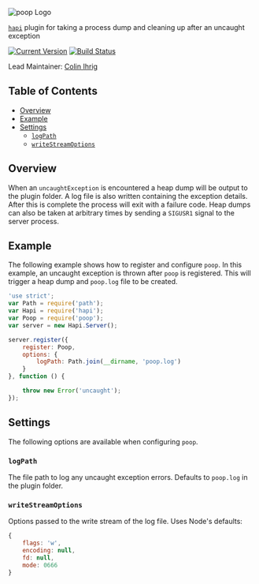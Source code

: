 ![poop Logo](https://raw.github.com/hapijs/poop/master/images/poop.png)

[`hapi`](https://github.com/hapijs/hapi) plugin for taking a process dump and cleaning up after an uncaught exception

[![Current Version](https://img.shields.io/npm/v/poop.svg)](https://www.npmjs.org/package/poop)
[![Build Status](https://secure.travis-ci.org/hapijs/poop.png)](http://travis-ci.org/hapijs/poop)

Lead Maintainer: [Colin Ihrig](https://github.com/cjihrig)

## Table of Contents

- [Overview](#overview)
- [Example](#example)
- [Settings](#settings)
    - [`logPath`](#logpath)
    - [`writeStreamOptions`](#writestreamoptions)

## Overview

When an `uncaughtException` is encountered a heap dump will be output to the
plugin folder. A log file is also written containing the exception details.
After this is complete the process will exit with a failure code. Heap dumps can
also be taken at arbitrary times by sending a `SIGUSR1` signal to the server
process.

## Example

The following example shows how to register and configure `poop`. In this example,
an uncaught exception is thrown after `poop` is registered. This will trigger a
heap dump and `poop.log` file to be created.

```javascript
'use strict';
var Path = require('path');
var Hapi = require('hapi');
var Poop = require('poop');
var server = new Hapi.Server();

server.register({
    register: Poop,
    options: {
        logPath: Path.join(__dirname, 'poop.log')
    }
}, function () {

    throw new Error('uncaught');
});
```

## Settings

The following options are available when configuring `poop`.

### `logPath`

The file path to log any uncaught exception errors. Defaults to `poop.log` in
the plugin folder.

### `writeStreamOptions`

Options passed to the write stream of the log file. Uses Node's defaults:

```javascript
{
    flags: 'w',
    encoding: null,
    fd: null,
    mode: 0666
}
```
